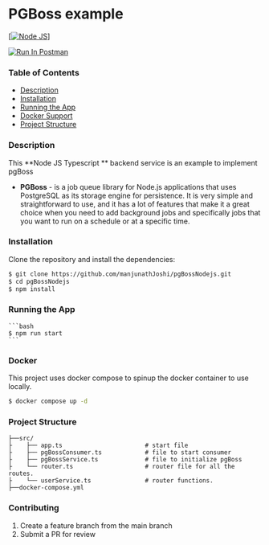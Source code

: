 # PGBoss example

[[![Node JS](https://img.shields.io/badge/Node.js-16.5.0-green.svg?logo=Node.Js)](https://nodejs.org/)]

[![Run In Postman](https://run.pstmn.io/button.svg)](https://app.getpostman.com/run-collection/17325677-048119cb-699d-47f7-9a52-7efbd4a79ba5?action=collection%2Ffork&source=rip_markdown&collection-url=entityId%3D17325677-048119cb-699d-47f7-9a52-7efbd4a79ba5%26entityType%3Dcollection%26workspaceId%3D0af06d8c-bcf3-44c6-b00f-01597dbdd242)

### Table of Contents

- [Description](#description)
- [Installation](#installation)
- [Running the App](#running-the-app)
- [Docker Support](#docker-support)
- [Project Structure](#project-structure)

### Description

This **Node JS Typescript ** backend service is an example to implement pgBoss

- **PGBoss** - is a job queue library for Node.js applications that uses PostgreSQL as its storage engine for persistence. It is very simple and straightforward to use, and it has a lot of features that make it a great choice when you need to add background jobs and specifically jobs that you want to run on a schedule or at a specific time.

### Installation

Clone the repository and install the dependencies:

```bash
$ git clone https://github.com/manjunathJoshi/pgBossNodejs.git
$ cd pgBossNodejs
$ npm install
```

### Running the App
    ```bash
    $ npm run start
    ```


### Docker

This project uses docker compose to spinup the docker container to use locally.

```bash
$ docker compose up -d

```

### Project Structure

```
├──src/
├    ├── app.ts                       # start file
├    ├── pgBossConsumer.ts            # file to start consumer
├    ├── pgBossService.ts             # file to initialize pgBoss
├    └── router.ts                    # router file for all the routes.
├    └── userService.ts               # router functions.
├──docker-compose.yml

```

### Contributing

1. Create a feature branch from the main branch
2. Submit a PR for review
